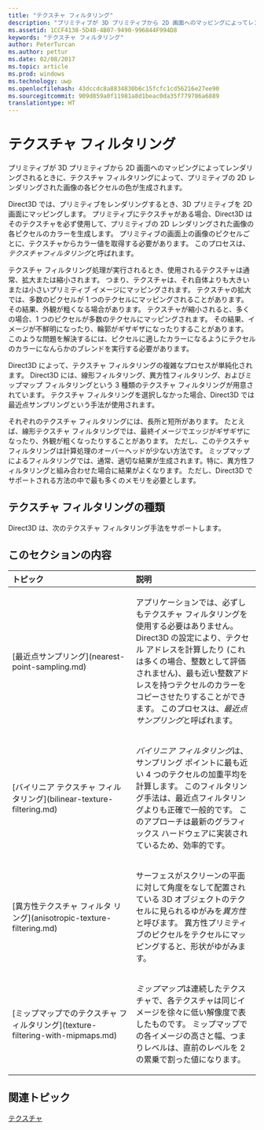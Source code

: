 ```yaml
---
title: "テクスチャ フィルタリング"
description: "プリミティブが 3D プリミティブから 2D 画面へのマッピングによってレンダリングされるときに、テクスチャ フィルタリングによって、プリミティブの 2D レンダリングされた画像の各ピクセルの色が生成されます。"
ms.assetid: 1CCF4138-5D48-4B07-9490-996844F994D8
keywords: "テクスチャ フィルタリング"
author: PeterTurcan
ms.author: pettur
ms.date: 02/08/2017
ms.topic: article
ms.prod: windows
ms.technology: uwp
ms.openlocfilehash: 43dccdc8a8834830b6c15fcfc1cd56216e27ee90
ms.sourcegitcommit: 909d859a0f11981a8d1beac0da35f779786a6889
translationtype: HT
---
```

# <a name="texture-filtering"></a>テクスチャ フィルタリング


プリミティブが 3D プリミティブから 2D 画面へのマッピングによってレンダリングされるときに、テクスチャ フィルタリングによって、プリミティブの 2D レンダリングされた画像の各ピクセルの色が生成されます。

Direct3D では、プリミティブをレンダリングするとき、3D プリミティブを 2D 画面にマッピングします。 プリミティブにテクスチャがある場合、Direct3D はそのテクスチャを必ず使用して、プリミティブの 2D レンダリングされた画像の各ピクセルのカラーを生成します。 プリミティブの画面上の画像のピクセルごとに、テクスチャからカラー値を取得する必要があります。 このプロセスは、*テクスチャフィルタリング*と呼ばれます。

テクスチャ フィルタリング処理が実行されるとき、使用されるテクスチャは通常、拡大または縮小されます。 つまり、テクスチャは、それ自体よりも大きいまたは小さいプリミティブ イメージにマッピングされます。 テクスチャの拡大では、多数のピクセルが 1 つのテクセルにマッピングされることがあります。 その結果、外観が粗くなる場合があります。 テクスチャが縮小されると、多くの場合、1 つのピクセルが多数のテクセルにマッピングされます。 その結果、イメージが不鮮明になったり、輪郭がギザギザになったりすることがあります。 このような問題を解決するには、ピクセルに適したカラーになるようにテクセルのカラーになんらかのブレンドを実行する必要があります。

Direct3D によって、テクスチャ フィルタリングの複雑なプロセスが単純化されます。 Direct3D には、線形フィルタリング、異方性フィルタリング、およびミップマップ フィルタリングという 3 種類のテクスチャ フィルタリングが用意されています。 テクスチャ フィルタリングを選択しなかった場合、Direct3D では最近点サンプリングという手法が使用されます。

それぞれのテクスチャ フィルタリングには、長所と短所があります。 たとえば、線形テクスチャ フィルタリングでは、最終イメージでエッジがギザギザになったり、外観が粗くなったりすることがあります。 ただし、このテクスチャ フィルタリングは計算処理のオーバーヘッドが少ない方法です。 ミップマップによるフィルタリングでは、通常、適切な結果が生成されます。特に、異方性フィルタリングと組み合わせた場合に結果がよくなります。 ただし、Direct3D でサポートされる方法の中で最も多くのメモリを必要とします。

## <a name="span-idtypes-of-texture-filteringspanspan-idtypes-of-texture-filteringspanspan-idtypes-of-texture-filteringspantypes-of-texture-filtering"></a><span id="Types-of-texture-filtering"></span><span id="types-of-texture-filtering"></span><span id="TYPES-OF-TEXTURE-FILTERING"></span>テクスチャ フィルタリングの種類


Direct3D は、次のテクスチャ フィルタリング手法をサポートします。

## <a name="span-idin-this-sectionspanin-this-section"></a><span id="in-this-section"></span>このセクションの内容


<table>
<colgroup>
<col width="50%" />
<col width="50%" />
</colgroup>
<thead>
<tr class="header">
<th align="left">トピック</th>
<th align="left">説明</th>
</tr>
</thead>
<tbody>
<tr class="odd">
<td align="left"><p>[最近点サンプリング](nearest-point-sampling.md)</p></td>
<td align="left"><p>アプリケーションでは、必ずしもテクスチャ フィルタリングを使用する必要はありません。 Direct3D の設定により、テクセル アドレスを計算したり (これは多くの場合、整数として評価されません)、最も近い整数アドレスを持つテクセルのカラーをコピーさせたりすることができます。 このプロセスは、<em>最近点サンプリング</em>と呼ばれます。</p></td>
</tr>
<tr class="even">
<td align="left"><p>[バイリニア テクスチャ フィルタリング](bilinear-texture-filtering.md)</p></td>
<td align="left"><p><em>バイリニア フィルタリング</em>は、サンプリング ポイントに最も近い 4 つのテクセルの加重平均を計算します。 このフィルタリング手法は、最近点フィルタリングよりも正確で一般的です。 このアプローチは最新のグラフィックス ハードウェアに実装されているため、効率的です。</p></td>
</tr>
<tr class="odd">
<td align="left"><p>[異方性テクスチャ フィルタ リング](anisotropic-texture-filtering.md)</p></td>
<td align="left"><p>サーフェスがスクリーンの平面に対して角度をなして配置されている 3D オブジェクトのテクセルに見られるゆがみを<em>異方性</em>と呼びます。 異方性プリミティブのピクセルをテクセルにマッピングすると、形状がゆがみます。</p></td>
</tr>
<tr class="even">
<td align="left"><p>[ミップマップでのテクスチャ フィルタリング](texture-filtering-with-mipmaps.md)</p></td>
<td align="left"><p><em>ミップマップ</em>は連続したテクスチャで、各テクスチャは同じイメージを徐々に低い解像度で表したものです。 ミップマップでの各イメージの高さと幅、つまりレベルは、直前のレベルを 2 の累乗で割った値になります。</p></td>
</tr>
</tbody>
</table>

 

## <a name="span-idrelated-topicsspanrelated-topics"></a><span id="related-topics"></span>関連トピック


[テクスチャ](textures.md)

 

 




